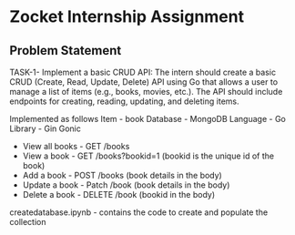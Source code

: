 # Zocket Internship Assignment


## Problem Statement
TASK-1- Implement a basic CRUD API: The intern should create a basic CRUD (Create, Read, Update, Delete) API using Go that allows a user to manage a list of items (e.g., books, movies, etc.). The API should include endpoints for creating, reading, updating, and deleting items.


Implemented as follows 
Item - book
Database - MongoDB
Language - Go
Library - Gin Gonic

- View all books - GET /books
- View a book - GET /books?bookid=1 (bookid is the unique id of the book)
- Add a book - POST /books (book details in the body)
- Update a book - Patch /book (book details in the body)
- Delete a book - DELETE /book (bookid in the body)

createdatabase.ipynb - contains the code to create and populate the collection